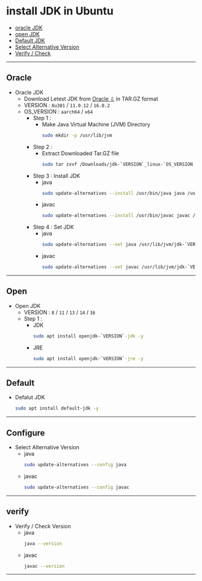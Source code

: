 # install JDK in Ubuntu
  + [oracle JDK](#oracle)
  + [open JDK](#open)
  + [Default JDK](#default)
  + [Select Alternative Version](#configure)
  + [Verify / Check](#verify)
***
## Oracle
- Oracle JDK
  + Download Letest JDK from [Oracle ⇩](https://www.oracle.com/java/technologies/javase-downloads.html) in TAR.GZ format
  + VERSION    : `8u301`  /  `11.0.12`  /  `16.0.2`
  + OS_VERSION : `aarch64`  /  `x64`
    - Step 1 :
      - Make Java Virtual Machine (JVM) Directory 
        ```bash
        sudo mkdir -p /usr/lib/jvm
        ```
    - Step 2 :
      - Extract Downloaded Tar.GZ file 
        ```bash
        sudo tar zxvf /Downloads/jdk-`VERSION`_linux-`OS_VERSION `_bin.tar.gz -C /usr/lib/jvm
        ```
    - Step 3 : Install JDK 
      - java
        ```bash
        sudo update-alternatives --install /usr/bin/java java /usr/lib/jvm/jdk-`VERSION`/bin/java 1
        ```
      - javac
        ```bash
        sudo update-alternatives --install /usr/bin/javac javac /usr/lib/jvm/jdk-`VERSION`/bin/javac 1
        ```
    - Step 4 : Set JDK
      - java
        ```bash
        sudo update-alternatives --set java /usr/lib/jvm/jdk-`VERSION`/bin/java
        ```
      - javac
        ```bash
        sudo update-alternatives --set javac /usr/lib/jvm/jdk-`VERSION`/bin/javac
        ```
***
## Open
- Open JDK
  + VERSION : `8`  /  `11`  /  `13`  /  `14`  /  `16`
  + Step 1 :
    - JDK
      ```bash
      sudo apt install openjdk-`VERSION`-jdk -y
      ```
    - JRE
      ```bash
      sudo apt install openjdk-`VERSION`-jre -y
      ```
***
## Default
- Defalut JDK
  ```bash
  sudo apt install default-jdk -y
  ```
***
## Configure
- Select Alternative Version
  + java
    ```bash
    sudo update-alternatives --config java
    ```
  + javac
    ```bash
    sudo update-alternatives --config javac
    ```
***
## verify
- Verify / Check Version 
  - java
    ```bash
    java --version
    ```
  - javac
    ```bash
    javac --version
    ```
***
